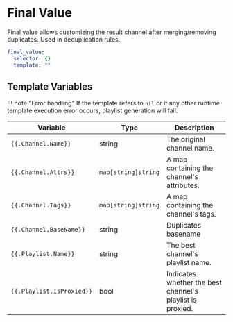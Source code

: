 # Final Value

Final value allows customizing the result channel after merging/removing duplicates. Used in deduplication rules.

```yaml
final_value:
  selector: {}
  template: ""
```

## Template Variables

!!! note "Error handling"
    If the template refers to `nil` or if any other runtime template execution error occurs,
    playlist generation will fail.

| Variable                  | Type                | Description                                               |
|---------------------------|---------------------|-----------------------------------------------------------|
| `{{.Channel.Name}}`       | string              | The original channel name.                                |
| `{{.Channel.Attrs}}`      | `map[string]string` | A map containing the channel's attributes.                |
| `{{.Channel.Tags}}`       | `map[string]string` | A map containing the channel's tags.                      |
| `{{.Channel.BaseName}}`   | string              | Duplicates basename                                       |
| `{{.Playlist.Name}}`      | string              | The best channel's playlist name.                         |
| `{{.Playlist.IsProxied}}` | bool                | Indicates whether the best channel's playlist is proxied. |